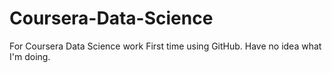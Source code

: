 # Coursera-Data-Science
For Coursera Data Science work
First time using GitHub.  Have no idea what I'm doing. 
